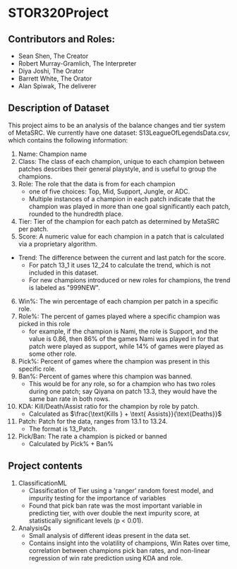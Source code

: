 # STOR320Project

## Contributors and Roles:
- Sean Shen, The Creator
- Robert Murray-Gramlich, The Interpreter
- Diya Joshi, The Orator
- Barrett White, The Orator
- Alan Spiwak, The deliverer

## Description of Dataset
This project aims to be an analysis of the balance changes and tier system of MetaSRC. We currently have one dataset: S13LeagueOfLegendsData.csv, which contains the following information:
1. Name: Champion name
2. Class: The class of each champion, unique to each champion between patches describes their general playstyle, and is useful to group the champions.
3. Role: The role that the data is from for each champion
    - one of five choices: Top, Mid, Support, Jungle, or ADC. 
    - Multiple instances of a champion in each patch indicate that the champion was played in more than one goal significantly each patch, rounded to the hundredth place.
4. Tier: Tier of the champion for each patch as determined by MetaSRC per patch. 
5. Score: A numeric value for each champion in a patch that is calculated via a proprietary algorithm.
- Trend: The difference between the current and last patch for the score.
    - For patch 13_1 it uses 12_24 to calculate the trend, which is not included in this dataset.
    - For new champions introduced or new roles for champions, the trend is labeled as "999NEW".
6. Win%: The win percentage of each champion per patch in a specific role.
7. Role%: The percent of games played where a specific champion was picked in this role
    - for example, if the champion is Nami, the role is Support, and the value is 0.86, then 86% of the games Nami was played in for that patch were played as support, while 14% of games were played as some other role.
8.  Pick%: Percent of games where the champion was present in this specific role.
9. Ban%: Percent of games where this champion was banned.
    - This would be for any role, so for a champion who has two roles during one patch; say Qiyana on patch 13.3, they would have the same ban rate in both rows.
10. KDA: Kill/Death/Assist ratio for the champion by role by patch.
    - Calculated as $\frac{\text{Kills } + \text{ Assists}}{\text{Deaths}}$
11. Patch: Patch for the data, ranges from 13.1 to 13.24.
    - The format is 13_Patch.
12. Pick/Ban: The rate a champion is picked or banned
    - Calculated by $\text{Pick\%} + \text{Ban\%}$

## Project contents
1. ClassificationML
    - Classification of Tier using a 'ranger' random forest model, and impurity testing for the importance of variables
    - Found that pick ban rate was the most important variable in predicting tier, with over double the next impurity score, at statistically significant levels (p < 0.01).
2. AnalysisQs
    - Small analysis of different ideas present in the data set.
    - Contains insight into the volatility of champions, Win Rates over time, correlation between champions pick ban rates, and non-linear regression of win rate prediction using KDA and role.
